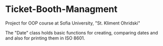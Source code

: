 # Ticket-Booth-Managment
Project for OOP course at Sofia University, "St. Kliment Ohridski"

The "Date" class holds basic functions for creating, comparing dates and and also for printing them in ISO 8601.
